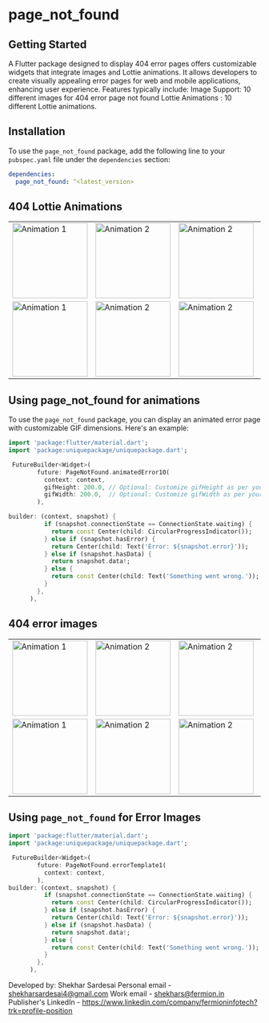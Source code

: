 # page_not_found

## Getting Started
A Flutter package designed to display 404 error pages offers customizable widgets that integrate images and Lottie animations.
It allows developers to create visually appealing error pages for web and mobile applications, enhancing user experience.
Features typically include:
Image Support: 10 different images for 404 error page not found
Lottie Animations : 10 different Lottie animations.

## Installation

To use the `page_not_found` package, add the following line to your `pubspec.yaml` file under the `dependencies` section:

```yaml
dependencies:
  page_not_found: ^<latest_version>
```

## 404 Lottie Animations

<table>
  <tr>
    <td><img src="https://shekharsfermion.github.io/animation_error1_screen_rec.gif" alt="Animation 1" width="150"></td>
    <td><img src="https://shekharsfermion.github.io/animation_error2_screen_rec.gif" alt="Animation 2" width="150"></td>
    <td><img src="https://shekharsfermion.github.io/animation_error3_screen_rec.gif" alt="Animation 2" width="150"></td>
    <td><img src="https://shekharsfermion.github.io/animation_error4_screen_rec.gif" alt="Animation 2" width="150"></td>
    <td><img src="https://shekharsfermion.github.io/animation_error5_screen_rec.gif" alt="Animation 2" width="150"></td>
    </tr>
  <tr>
    <td><img src="https://shekharsfermion.github.io/animation_error6_scrren_rec.gif" alt="Animation 1" width="150"></td>
    <td><img src="https://shekharsfermion.github.io/animation_error7_screen_rec.gif" alt="Animation 2" width="150"></td>
    <td><img src="https://shekharsfermion.github.io/animation_error8_screen_rec.gif" alt="Animation 2" width="150"></td>
    <td><img src="https://shekharsfermion.github.io/animation_error9_scrren_rec.gif" alt="Animation 2" width="150"></td>
    <td><img src="https://shekharsfermion.github.io/animation_error10_screen_rec.gif" alt="Animation 2" width="150"></td>
    </tr>
</table>    

## Using page_not_found for animations

To use the `page_not_found` package, you can display an animated error page with customizable GIF dimensions. Here's an example:

```dart
import 'package:flutter/material.dart';
import 'package:uniquepackage/uniquepackage.dart';

 FutureBuilder<Widget>(
        future: PageNotFound.animatedError10(
          context: context,
          gifHeight: 200.0, // Optional: Customize gifHeight as per your requirements
          gifWidth: 200.0,  // Optional: Customize gifWidth as per your requirements
        ),

builder: (context, snapshot) {
          if (snapshot.connectionState == ConnectionState.waiting) {
            return const Center(child: CircularProgressIndicator());
          } else if (snapshot.hasError) {
            return Center(child: Text('Error: ${snapshot.error}'));
          } else if (snapshot.hasData) {
            return snapshot.data!;
          } else {
            return const Center(child: Text('Something went wrong.'));
          }
        },
      ),
```

## 404 error images

<table>
  <tr>
    <td><img src="https://shekharsfermion.github.io/img_curly.png" alt="Animation 1" width="150"></td>
    <td><img src="https://shekharsfermion.github.io/img_error2.png" alt="Animation 2" width="150"></td>
    <td><img src="https://shekharsfermion.github.io/img_error3.png" alt="Animation 2" width="150"></td>
    <td><img src="https://shekharsfermion.github.io/img_error4.png" alt="Animation 2" width="150"></td>
    <td><img src="https://shekharsfermion.github.io/img_error5.png" alt="Animation 2" width="150"></td>
    </tr>
  <tr>
    <td><img src="https://shekharsfermion.github.io/img_error6.png" alt="Animation 1" width="150"></td>
    <td><img src="https://shekharsfermion.github.io/img_error7.png" alt="Animation 2" width="150"></td>
    <td><img src="https://shekharsfermion.github.io/img_error8.png" alt="Animation 2" width="150"></td>
    <td><img src="https://shekharsfermion.github.io/img_error9.png" alt="Animation 2" width="150"></td>
    <td><img src="https://shekharsfermion.github.io/img_error10.png" alt="Animation 2" width="150"></td>
    </tr>
</table>  

## Using `page_not_found` for Error Images


```dart
import 'package:flutter/material.dart';
import 'package:uniquepackage/uniquepackage.dart';

 FutureBuilder<Widget>(
        future: PageNotFound.errorTemplate1(
          context: context,
        ),
builder: (context, snapshot) {
          if (snapshot.connectionState == ConnectionState.waiting) {
            return const Center(child: CircularProgressIndicator());
          } else if (snapshot.hasError) {
            return Center(child: Text('Error: ${snapshot.error}'));
          } else if (snapshot.hasData) {
            return snapshot.data!;
          } else {
            return const Center(child: Text('Something went wrong.'));
          }
        },
      ),
```

Developed by:
Shekhar Sardesai
Personal email - shekharsardesai4@gmail.com
Work email - shekhars@fermion.in
Publisher's LinkedIn - https://www.linkedin.com/company/fermioninfotech?trk=profile-position


